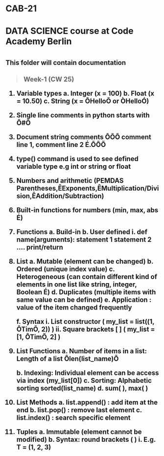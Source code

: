 # CAB-21

<h1>DATA SCIENCE course at Code Academy Berlin<h1>

<h2>This folder will contain documentation<h2>

>Week-1 (CW 25)

1. Variable types
	a. Integer (x = 100)
	b. Float (x = 10.50)
	c. String (x = ÔHelloÕ or ÒHelloÓ)

2. Single line comments in python starts with Ô#Õ

3. Document string comments ÔÕÕ comment line 1, comment line 2 É.ÕÕÕ

4. type() command is used to see defined variable type e.g int or string or float

5. Numbers and arithmetic (PEMDAS Parentheses,ÊExponents,ÊMultiplication/Division,ÊAddition/Subtraction)

6. Built-in functions for numbers (min, max, abs É)

7. Functions
	a. Build-in
	b. User defined
		i. def name(arguments):
			statement 1
			statement 2 ....
			print/return

8. List
	a. Mutable (element can be changed)
	b. Ordered (unique index value)
	c. Heterogeneous (can contain different kind of elements in one list like string, integer, 	Boolean É)
	d. Duplicates (multiple items with same value can be defined)
	e. Application : value of the item changed frequently

	f. Syntax
		i. List constructor ( my_list = list((1, ÔTimÕ, 2)) )
		ii. Square brackets [ ] ( my_list = [1, ÔTimÕ, 2] )

9. List Functions
	a. Number of items in a list: Length of a list Ôlen(list_name)Õ

	b. Indexing: Individual element can be access via index (my_list[0])
	c. Sorting: Alphabetic sorting sorted(list_name)
	d. sum( ), max( )
 
10. List Methods
	a. list.append() : add item at the end
	b. list.pop() : remove last element
	c. list.index() : search specific element
11. Tuples
	a. Immutable (element cannot be modified)
	b. Syntax: round brackets ( )
		i. E.g. T = (1, 2, 3)
